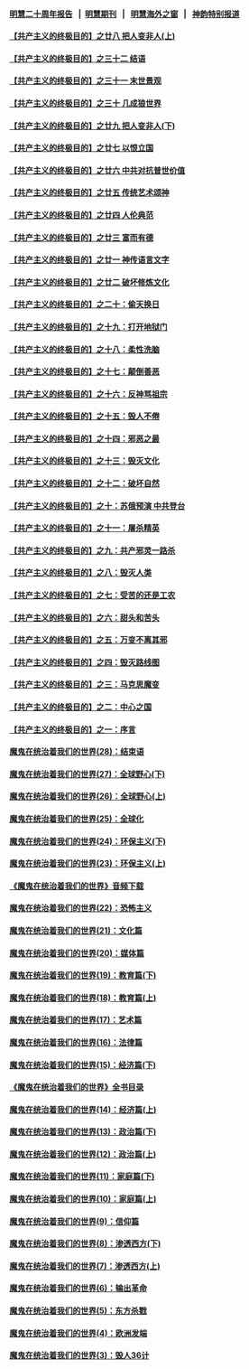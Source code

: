 #### [明慧二十周年报告](https://github.com/gfw-breaker/mh-reports/blob/master/README.md?t=07190957) &nbsp;&nbsp;|&nbsp;&nbsp;[明慧期刊](https://github.com/gfw-breaker/mh-qikan) &nbsp;&nbsp;|&nbsp;&nbsp; [明慧海外之窗](https://github.com/gfw-breaker/mh-news/blob/master/README.md?t=07190957) &nbsp;&nbsp;|&nbsp;&nbsp; [神韵特别报道](https://github.com/gfw-breaker/mh-news/blob/master/shenyun.md?t=07190957) 

#### [【共产主义的终极目的】之廿八 把人变非人(上)](../pages/nsc422/n11340492.md?t=07190957) 

#### [【共产主义的终极目的】之三十二 结语](../pages/nsc422/n11360535.md?t=07190957) 

#### [【共产主义的终极目的】之三十一 末世景观](../pages/nsc422/n11351129.md?t=07190957) 

#### [【共产主义的终极目的】之三十 几成狼世界](../pages/nsc422/n11348280.md?t=07190957) 

#### [【共产主义的终极目的】之廿九 把人变非人(下)](../pages/nsc422/n11344140.md?t=07190957) 

#### [【共产主义的终极目的】之廿七 以恨立国](../pages/nsc422/n11336944.md?t=07190957) 

#### [【共产主义的终极目的】之廿六 中共对抗普世价值](../pages/nsc422/n11324785.md?t=07190957) 

#### [【共产主义的终极目的】之廿五 传统艺术颂神](../pages/nsc422/n11296396.md?t=07190957) 

#### [【共产主义的终极目的】之廿四 人伦典范](../pages/nsc422/n11296397.md?t=07190957) 

#### [【共产主义的终极目的】之廿三 富而有德](../pages/nsc422/n11283598.md?t=07190957) 

#### [【共产主义的终极目的】之廿一 神传语言文字](../pages/nsc422/n11263265.md?t=07190957) 

#### [【共产主义的终极目的】之廿二 破坏修炼文化](../pages/nsc422/n11245728.md?t=07190957) 

#### [【共产主义的终极目的】之二十：偷天换日](../pages/nsc422/n11238846.md?t=07190957) 

#### [【共产主义的终极目的】之十九：打开地狱门](../pages/nsc422/n11206376.md?t=07190957) 

#### [【共产主义的终极目的】之十八：柔性洗脑](../pages/nsc422/n11199994.md?t=07190957) 

#### [【共产主义的终极目的】之十七：颠倒善恶](../pages/nsc422/n11179782.md?t=07190957) 

#### [【共产主义的终极目的】之十六：反神骂祖宗](../pages/nsc422/n11166798.md?t=07190957) 

#### [【共产主义的终极目的】之十五：毁人不倦](../pages/nsc422/n11166792.md?t=07190957) 

#### [【共产主义的终极目的】之十四：邪恶之最](../pages/nsc422/n11150249.md?t=07190957) 

#### [【共产主义的终极目的】之十三：毁灭文化](../pages/nsc422/n11135227.md?t=07190957) 

#### [【共产主义的终极目的】之十二：破坏自然](../pages/nsc422/n11135214.md?t=07190957) 

#### [【共产主义的终极目的】之十：苏俄预演 中共登台](../pages/nsc422/n11118424.md?t=07190957) 

#### [【共产主义的终极目的】之十一：屠杀精英](../pages/nsc422/n11118442.md?t=07190957) 

#### [【共产主义的终极目的】之九：共产邪灵一路杀](../pages/nsc422/n11114139.md?t=07190957) 

#### [【共产主义的终极目的】之八：毁灭人类](../pages/nsc422/n11108503.md?t=07190957) 

#### [【共产主义的终极目的】之七：受苦的还是工农](../pages/nsc422/n11101809.md?t=07190957) 

#### [【共产主义的终极目的】之六：甜头和苦头](../pages/nsc422/n11096971.md?t=07190957) 

#### [【共产主义的终极目的】之五：万变不离其邪](../pages/nsc422/n11091285.md?t=07190957) 

#### [【共产主义的终极目的】之四：毁灭路线图](../pages/nsc422/n11086284.md?t=07190957) 

#### [【共产主义的终极目的】之三：马克思魔变](../pages/nsc422/n11061941.md?t=07190957) 

#### [【共产主义的终极目的】之二：中心之国](../pages/nsc422/n11047728.md?t=07190957) 

#### [【共产主义的终极目的】之一：序言](../pages/nsc422/n11086077.md?t=07190957) 

#### [魔鬼在统治着我们的世界(28)：结束语](../pages/nsc422/n10936246.md?t=07190957) 

#### [魔鬼在统治着我们的世界(27)：全球野心(下)](../pages/nsc422/n10928319.md?t=07190957) 

#### [魔鬼在统治着我们的世界(26)：全球野心(上)](../pages/nsc422/n10900318.md?t=07190957) 

#### [魔鬼在统治着我们的世界(25)：全球化](../pages/nsc422/n10788205.md?t=07190957) 

#### [魔鬼在统治着我们的世界(24)：环保主义(下)](../pages/nsc422/n10695307.md?t=07190957) 

#### [魔鬼在统治着我们的世界(23)：环保主义(上)](../pages/nsc422/n10688613.md?t=07190957) 

#### [《魔鬼在统治着我们的世界》音频下载](../pages/nsc422/n10635553.md?t=07190957) 

#### [魔鬼在统治着我们的世界(22)：恐怖主义](../pages/nsc422/n10614727.md?t=07190957) 

#### [魔鬼在统治着我们的世界(21)：文化篇](../pages/nsc422/n10597706.md?t=07190957) 

#### [魔鬼在统治着我们的世界(20)：媒体篇](../pages/nsc422/n10586579.md?t=07190957) 

#### [魔鬼在统治着我们的世界(19)：教育篇(下)](../pages/nsc422/n10564808.md?t=07190957) 

#### [魔鬼在统治着我们的世界(18)：教育篇(上)](../pages/nsc422/n10526970.md?t=07190957) 

#### [魔鬼在统治着我们的世界(17)：艺术篇](../pages/nsc422/n10499093.md?t=07190957) 

#### [魔鬼在统治着我们的世界(16)：法律篇](../pages/nsc422/n10485969.md?t=07190957) 

#### [魔鬼在统治着我们的世界(15)：经济篇(下)](../pages/nsc422/n10469975.md?t=07190957) 

#### [《魔鬼在统治着我们的世界》全书目录](../pages/nsc422/n10464261.md?t=07190957) 

#### [魔鬼在统治着我们的世界(14)：经济篇(上)](../pages/nsc422/n10457370.md?t=07190957) 

#### [魔鬼在统治着我们的世界(13)：政治篇(下)](../pages/nsc422/n10448270.md?t=07190957) 

#### [魔鬼在统治着我们的世界(12)：政治篇(上)](../pages/nsc422/n10444576.md?t=07190957) 

#### [魔鬼在统治着我们的世界(11)：家庭篇(下)](../pages/nsc422/n10440961.md?t=07190957) 

#### [魔鬼在统治着我们的世界(10)：家庭篇(上)](../pages/nsc422/n10435448.md?t=07190957) 

#### [魔鬼在统治着我们的世界(9)：信仰篇](../pages/nsc422/n10432159.md?t=07190957) 

#### [魔鬼在统治着我们的世界(8)：渗透西方(下)](../pages/nsc422/n10429603.md?t=07190957) 

#### [魔鬼在统治着我们的世界(7)：渗透西方(上)](../pages/nsc422/n10426013.md?t=07190957) 

#### [魔鬼在统治着我们的世界(6)：输出革命](../pages/nsc422/n10421536.md?t=07190957) 

#### [魔鬼在统治着我们的世界(5)：东方杀戮](../pages/nsc422/n10417707.md?t=07190957) 

#### [魔鬼在统治着我们的世界(4)：欧洲发端](../pages/nsc422/n10414890.md?t=07190957) 

#### [魔鬼在统治着我们的世界(3)：毁人36计](../pages/nsc422/n10411583.md?t=07190957) 

